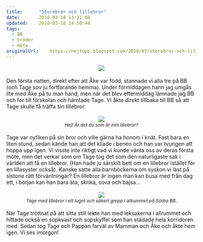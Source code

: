 ```yaml
---
title:		"Storebror och lillebror"
date:		2010-03-18 13:21:00
updated:	2010-03-18 14:50:44
tags: 
  - BB
  - bröder
  - möte	
originalUrl:	https://nejtupp.blogspot.com/2010/03/storebror-och-lillebror.html
---
```


<div style="text-align: center;"><img src="../../../../img/S%C3%B6dra+BB-_MG_0216.jpg"><br></div><br>Den första natten, direkt efter att Åke var född, stannade vi alla tre på BB (och Tage sov ju fortfarande hemma). Under förmiddagen hann jag umgås lite med Åke på tu man hand, men när det blev eftermiddag lämnade jag BB och for till förskolan och hämtade Tage. Vi åkte direkt tillbaka till BB så att Tage skulle få träffa sin lillebror.<br><br><div style="text-align: center;"><img src="../../../../img/S%C3%B6dra+BB-_MG_0230.jpg"><br><span style="font-size:85%;"><span style="font-style: italic;">Hej! Är det du som är min lillebror?</span></span><br></div><br>Tage var nyfiken på sin bror och ville gärna ha honom i knät. Fast bara en liten stund, sedan kände han att det kliade i benen och han var tvungen att hoppa upp igen. Vi visste inte riktigt vad vi kunde vänta oss av deras första möte, men det verkar som om Tage tog det som den naturligaste sak i världen att få en lillebror. (Han hade ju särskilt bett om en lillebror istället för en lillasyster också). Kanske satte alla barnböckerna om syskon vi läst på sistone rätt förväntningar? En lillebror är ingen man kan busa med från dag ett, i början kan han bara äta, skrika, sova och bajsa...<br><br><div style="text-align: center;"><img src="../../../../img/S%C3%B6dra+BB-_MG_0265.jpg"></div><div style="text-align: center;"><span style="font-size:85%;"><span style="font-style: italic;">Tage med lillebror i ett lugnt och säkert grepp i allrummet på Södra BB.</span></span><br></div><br>När Tage tröttnat på att sitta still lekte han med leksakerna i allrummet och hittade också en sopkvast och sopskyffel som han städade hela korridoren med. Sedan tog Tage och Pappan farväl av Mamman och Åke och åkte hem igen. Vi ses imorgon!
<!-- no comments on this post -->